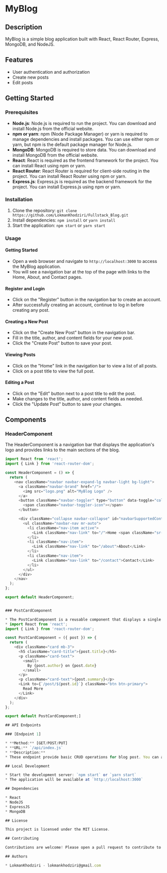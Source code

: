 # MyBlog

## Description

MyBlog is a simple blog application built with React, React Router, Express, MongoDB, and NodeJS.

## Features

- User authentication and authorization
- Create new posts
- Edit posts

## Getting Started

### Prerequisites

- **Node.js**: Node.js is required to run the project. You can download and install Node.js from the official website.
- **npm or yarn**: npm (Node Package Manager) or yarn is required to manage dependencies and install packages. You can use either npm or yarn, but npm is the default package manager for Node.js.
- **MongoDB**: MongoDB is required to store data. You can download and install MongoDB from the official website.
- **React**: React is required as the frontend framework for the project. You can install React using npm or yarn.
- **React Router**: React Router is required for client-side routing in the project. You can install React Router using npm or yarn.
- **Express.js**: Express.js is required as the backend framework for the project. You can install Express.js using npm or yarn.

### Installation

1. Clone the repository: `git clone https://github.com/LokmanKhodziri/Fullstack_Blog.git`
2. Install dependencies: `npm install` or `yarn install`
3. Start the application: `npm start` or `yarn start`

### Usage

#### Getting Started

- Open a web browser and navigate to `http://localhost:3000` to access the MyBlog application.
- You will see a navigation bar at the top of the page with links to the Home, About, and Contact pages.

#### Register and Login

- Click on the "Register" button in the navigation bar to create an account.
- After successfully creating an account, continue to log in before creating any post.

#### Creating a New Post

- Click on the "Create New Post" button in the navigation bar.
- Fill in the title, author, and content fields for your new post.
- Click the "Create Post" button to save your post.

#### Viewing Posts

- Click on the "Home" link in the navigation bar to view a list of all posts.
- Click on a post title to view the full post.

#### Editing a Post

- Click on the "Edit" button next to a post title to edit the post.
- Make changes to the title, author, and content fields as needed.
- Click the "Update Post" button to save your changes.

## Components

### HeaderComponent

The HeaderComponent is a navigation bar that displays the application's logo and provides links to the main sections of the blog.

```javascript
import React from 'react';
import { Link } from 'react-router-dom';

const HeaderComponent = () => {
  return (
    <nav className="navbar navbar-expand-lg navbar-light bg-light">
      <a className="navbar-brand" href="/">
        <img src="logo.png" alt="MyBlog Logo" />
      </a>
      <button className="navbar-toggler" type="button" data-toggle="collapse" data-target="#navbarSupportedContent" aria-controls="navbarSupportedContent" aria-expanded="false" aria-label="Toggle navigation">
        <span className="navbar-toggler-icon"></span>
      </button>

      <div className="collapse navbar-collapse" id="navbarSupportedContent">
        <ul className="navbar-nav mr-auto">
          <li className="nav-item active">
            <Link className="nav-link" to="/">Home <span className="sr-only">(current)</span></Link>
          </li>
          <li className="nav-item">
            <Link className="nav-link" to="/about">About</Link>
          </li>
          <li className="nav-item">
            <Link className="nav-link" to="/contact">Contact</Link>
          </li>
        </ul>
      </div>
    </nav>
  );
};

export default HeaderComponent;


### PostCardComponent

* The PostCardComponent is a reusable component that displays a single blog post in a card format. It shows the post title, author, date, and a brief summary.
* import React from 'react';
import { Link } from 'react-router-dom';

const PostCardComponent = ({ post }) => {
  return (
    <div className="card mb-3">
      <h5 className="card-title">{post.title}</h5>
      <p className="card-text">
        <small>
          By {post.author} on {post.date}
        </small>
      </p>
      <p className="card-text">{post.summary}</p>
      <Link to={`/post/${post.id}`} className="btn btn-primary">
        Read More
      </Link>
    </div>
  );
};

export default PostCardComponent;]

## API Endpoints

### [Endpoint 1]

* **Method:** [GET/POST/PUT]
* **URL:** `/api/index.js`
* **Description:** 
* These endpoint provide basic CRUD operations for blog post. You can add or modify endpoints as needed to fit your application's requirements.

## Local Development

* Start the development server: `npm start` or `yarn start`
* The application will be available at `http://localhost:3000`

## Dependencies

* React
* NodeJS
* ExpressJS
* MongoDB

## License

This project is licensed under the MIT License.

## Contributing

Contributions are welcome! Please open a pull request to contribute to the project.

## Authors

* LokmanKhodziri - lokmankhodziri@gmail.com